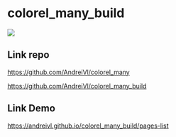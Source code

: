 # colorel_many_build

![](https://andreivl.github.io/colorel_many_build/images/preview-img-colorel-many.jpg)

## Link repo
https://github.com/AndreiVl/colorel_many

https://github.com/AndreiVl/colorel_many_build

## Link Demo
https://andreivl.github.io/colorel_many_build/pages-list